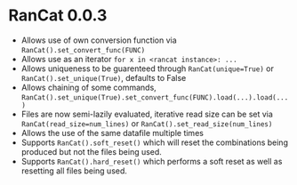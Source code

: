 # RanCat 0.0.3

* Allows use of own conversion function via `RanCat().set_convert_func(FUNC)`
* Allows use as an iterator `for x in <rancat instance>: ...`
* Allows uniqueness to be guarenteed through `RanCat(unique=True)` or `RanCat().set_unique(True)`, defaults to False
* Allows chaining of some commands, `RanCat().set_unique(True).set_convert_func(FUNC).load(...).load(...)`
* Files are now semi-lazily evaluated, iterative read size can be set via `RanCat(read_size=num_lines)` or `RanCat().set_read_size(num_lines)`
* Allows the use of the same datafile multiple times
* Supports `RanCat().soft_reset()` which will reset the combinations being produced but not the files being used.
* Supports `RanCat().hard_reset()` which performs a soft reset as well as resetting all files being used.